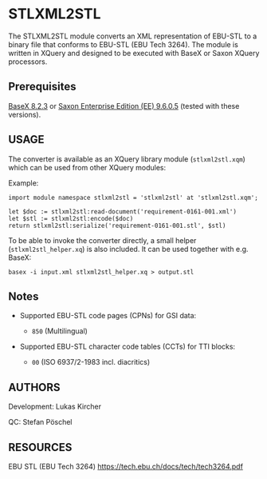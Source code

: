 # STLXML2STL
The STLXML2STL module converts an XML representation of EBU-STL to a binary file that conforms to EBU-STL (EBU Tech 3264). The module is written in XQuery and designed to be executed with BaseX or Saxon XQuery processors.

## Prerequisites
[BaseX 8.2.3](http://basex.org/) or [Saxon Enterprise Edition (EE) 9.6.0.5](www.saxonica.com/) (tested with these versions).

## USAGE
The converter is available as an XQuery library module (`stlxml2stl.xqm`) which can be used from other XQuery modules:

Example:

```
import module namespace stlxml2stl = 'stlxml2stl' at 'stlxml2stl.xqm';

let $doc := stlxml2stl:read-document('requirement-0161-001.xml')
let $stl := stlxml2stl:encode($doc)
return stlxml2stl:serialize('requirement-0161-001.stl', $stl)
```

To be able to invoke the converter directly, a small helper (`stlxml2stl_helper.xq`) is also included. It can be used together with e.g. BaseX:

```
basex -i input.xml stlxml2stl_helper.xq > output.stl
```

## Notes
* Supported EBU-STL code pages (CPNs) for GSI data:
  * `850` (Multilingual)

* Supported EBU-STL character code tables (CCTs) for TTI blocks:
  * `00` (ISO 6937/2-1983 incl. diacritics)

## AUTHORS
Development: Lukas Kircher

QC: Stefan Pöschel

## RESOURCES
EBU STL (EBU Tech 3264) https://tech.ebu.ch/docs/tech/tech3264.pdf
